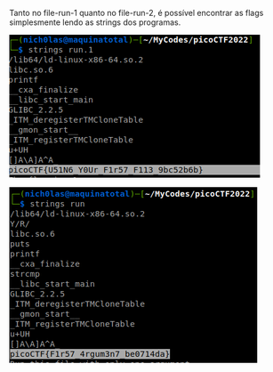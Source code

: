 Tanto no file-run-1 quanto no file-run-2, é possível encontrar as flags simplesmente lendo as strings dos programas.

![](/Screenshots/Pasted%20image%2020220315143436.png)

![](/Screenshots/Pasted%20image%2020220315143350.png)